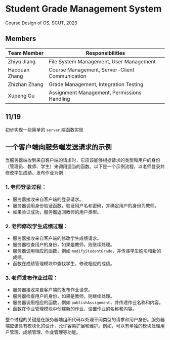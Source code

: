 # Student Grade Management System
Course Design of OS, SCUT, 2023


## Members

| Team Member | Responsibilities                       |
|-------------|----------------------------------------|
| Zhiyu Jiang    | File System Management, User Management|
| Haoquan Zhang  | Course Management, Server-Client Communication |
| Zhizhan Zhang  | Grade Management, Integration Testing  |
| Xupeng Gu      | Assignment Management, Permissions Handling |

## 11/19
初步实现一些简单的 `server` 端函数实现


## 一个客户端向服务端发送请求的示例

当服务器端收到来自客户端的请求时，它应该能够根据请求的类型和用户的身份（管理员、教师、学生）来调用适当的函数。以下是一个示例流程，以老师登录并修改学生成绩、发布作业为例：

### 1. 老师登录过程：

* 服务器接收来自客户端的登录请求。
* 服务器调用身份验证函数，验证用户名和密码，并确定用户的身份为教师。
* 如果验证成功，服务器返回教师的用户类型。

### 2. 老师修改学生成绩过程：

* 服务器接收来自客户端的修改学生成绩请求。
* 服务器检查用户的身份，如果是教师，则继续处理。
* 服务器调用相应的函数，例如 `modifyStudentGrade`，并传递学生姓名和新的成绩。
* 函数在成绩管理模块中查找学生，修改相应的成绩。

### 3. 老师发布作业过程：

* 服务器接收来自客户端的发布作业请求。
* 服务器检查用户的身份，如果是教师，则继续处理。
* 服务器调用相应的函数，例如 `publishAssignment`，并传递作业名称和内容。
* 函数在作业管理模块中创建新的作业，设置作业的名称和内容。

整个过程的关键是在服务器端组织代码以处理不同类型的请求和用户身份。服务器端应该具有模块化的设计，允许容易扩展和维护。例如，可以有单独的模块处理用户管理、成绩管理、作业管理等功能。